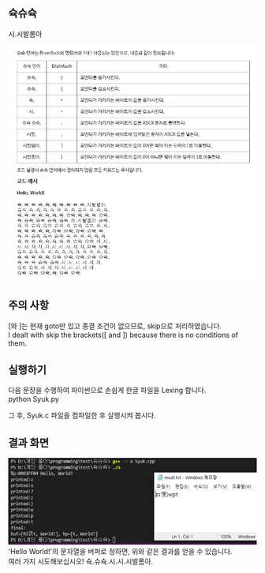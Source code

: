 ## 슉슈슉
시.시발롬아  

![explanation](./img/1626513742832.jpg)  

## 주의 사항
[와 ]는 현재 goto만 있고 종결 조건이 없으므로, skip으로 처리하였습니다.  
I dealt with skip the brackets([ and ]) because there is no conditions of them.

## 실행하기
다음 문장을 수행하여 파이썬으로 손쉽게 한글 파일을 Lexing 합니다.  
python Syuk.py  

그 후, Syuk.c 파일을 컴파일한 후 실행시켜 봅시다.

## 결과 화면
![result](./img/result.png)  
'Hello World!'의 문자열을 버퍼로 정하면, 위와 같은 결과를 얻을 수 있습니다.  
여러 가지 시도해보십시오! 슉.슈슉.시.시.시발롬아.
